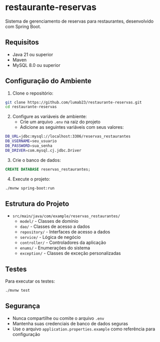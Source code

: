 # restaurante-reservas

Sistema de gerenciamento de reservas para restaurantes, desenvolvido com Spring Boot.

## Requisitos

- Java 21 ou superior
- Maven
- MySQL 8.0 ou superior

## Configuração do Ambiente

1. Clone o repositório:
```bash
git clone https://github.com/lumab23/restaurante-reservas.git
cd restaurante-reservas
```

2. Configure as variáveis de ambiente:
   - Crie um arquivo `.env` na raiz do projeto
   - Adicione as seguintes variáveis com seus valores:
```bash
DB_URL=jdbc:mysql://localhost:3306/reservas_restaurantes
DB_USERNAME=seu_usuario
DB_PASSWORD=sua_senha
DB_DRIVER=com.mysql.cj.jdbc.Driver
```

3. Crie o banco de dados:
```sql
CREATE DATABASE reservas_restaurantes;
```

4. Execute o projeto:
```bash
./mvnw spring-boot:run
```

## Estrutura do Projeto

- `src/main/java/com/example/reservas_restaurantes/`
  - `model/` - Classes de domínio
  - `dao/` - Classes de acesso a dados
  - `repository/` - Interfaces de acesso a dados
  - `service/` - Lógica de negócio
  - `controller/` - Controladores da aplicação
  - `enums/` - Enumerações do sistema
  - `exception/` - Classes de exceção personalizadas

## Testes

Para executar os testes:
```bash
./mvnw test
```

## Segurança

- Nunca compartilhe ou comite o arquivo `.env`
- Mantenha suas credenciais de banco de dados seguras
- Use o arquivo `application.properties.example` como referência para configuração 
